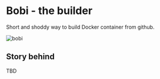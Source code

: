 # Bobi - the builder

Short and shoddy way to build Docker container from github.

![bobi](http://wg-fit.com/wp/wp-content/uploads/2015/06/the-builder.jpg)

## Story behind

TBD
